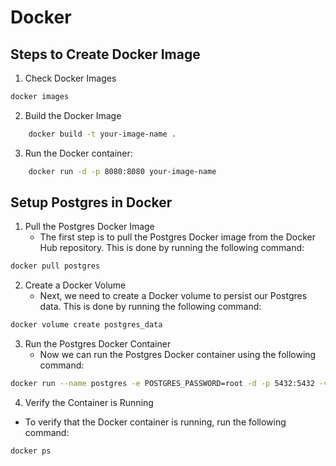 # Docker

## Steps to Create Docker Image

1. Check Docker Images

```bash
docker images
```

2. Build the Docker Image

```bash
    docker build -t your-image-name .
```

3. Run the Docker container:

```bash
    docker run -d -p 8080:8080 your-image-name
```

## Setup Postgres in Docker

1. Pull the Postgres Docker Image
    * The first step is to pull the Postgres Docker image from the Docker Hub repository. This is done by running the
      following command:

```bash
docker pull postgres
```

2. Create a Docker Volume
    * Next, we need to create a Docker volume to persist our Postgres data. This is done by running the following
      command:

```bash
docker volume create postgres_data
```

3. Run the Postgres Docker Container
   * Now we can run the Postgres Docker container using the following command:
```bash
docker run --name postgres -e POSTGRES_PASSWORD=root -d -p 5432:5432 -v postgres_data:/var/lib/postgresql/data postgres 
```

4. Verify the Container is Running
  * To verify that the Docker container is running, run the following command:

```bash
docker ps
```